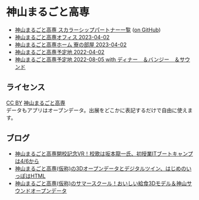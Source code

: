 # 神山まるごと高専

- [神山まるごと高専 スカラーシップパートナー一覧](https://codeforkosen.github.io/kamiyama-kosen/kamiyama-scholarship-partners.csv) ([on GitHub](https://github.com/codeforkosen/kamiyama-kosen/blob/main/kamiyama-scholarship-partners.csv))
- [神山まるごと高専オフィス 2023-04-02](https://codeforkosen.github.io/kamiyama-kosen/kamiyama-kosen-office.html)
- [神山まるごと高専ホーム 寮の部屋 2023-04-02](https://codeforkosen.github.io/kamiyama-kosen/kamiyama-kosen-room.html)
- [神山まるごと高専予定地 2022-04-02](https://codeforkosen.github.io/kamiyama-kosen/kamiyama-kosen.html)
- [神山まるごと高専予定地 2022-08-05 with ディナー　＆バンジー　＆サウンド](https://codeforkosen.github.io/kamiyama-kosen/summerschool-dinner.html)

## ライセンス

<a href=https://creativecommons.org/licenses/by/4.0/deed.ja>CC BY</a> <a href=https://kamiyama-marugoto.com/>神山まるごと高専</a><br>
データもアプリはオープンデータ。出展をどこかに表記するだけで自由に使えます。<br>

## ブログ

- [神山まるごと高専開校記念VR！校歌は坂本龍一氏、初授業ITブートキャンプは4/6から](https://fukuno.jig.jp/3903)
- [神山まるごと高専(仮称)の3Dオープンデータとデジタルツイン、はじめのいっぽはHTML](https://fukuno.jig.jp/3538)
- [神山まるごと高専(仮称)のサマースクール！おいしい給食3Dモデル＆神山サウンドオープンデータ](https://fukuno.jig.jp/3662)
